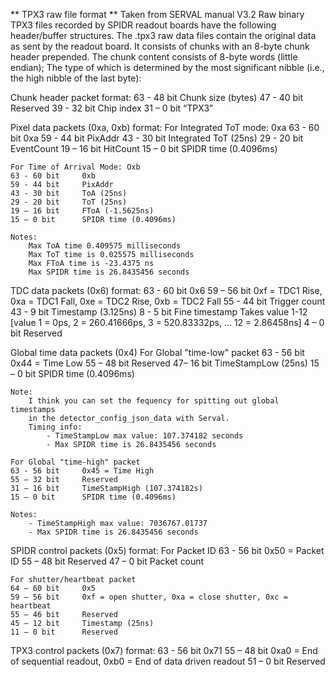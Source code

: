** TPX3 raw file format **
Taken from SERVAL manual V3.2
Raw binary TPX3 files recorded by SPIDR readout boards have the following header/buffer structures. 
The .tpx3 raw data files contain the original data as sent by the readout board. 
It consists of chunks with an 8-byte chunk header prepended. 
The chunk content consists of 8-byte words (little endian); 
The type of which is determined by the most significant nibble (i.e., the high nibble of the last byte):

Chunk header packet format:
    63 - 48 bit     Chunk size (bytes)
    47 - 40 bit     Reserved
    39 - 32 bit     Chip index
    31 – 0 bit      “TPX3”

Pixel data packets (0xa, 0xb) format:
    For Integrated ToT mode: 0xa
    63 - 60 bit     0xa
    59 - 44 bit     PixAddr
    43 - 30 bit     Integrated ToT (25ns)
    29 - 20 bit     EventCount 
    19 – 16 bit     HitCount
    15 – 0 bit      SPIDR time (0.4096ms)

    For Time of Arrival Mode: Oxb
    63 - 60 bit     0xb
    59 - 44 bit     PixAddr
    43 - 30 bit     ToA (25ns)
    29 - 20 bit     ToT (25ns)
    19 – 16 bit     FToA (-1.5625ns)
    15 – 0 bit      SPIDR time (0.4096ms)

    Notes: 
        Max ToA time 0.409575 milliseconds 
        Max ToT time is 0.025575 milliseconds
        Max FToA time is -23.4375 ns
        Max SPIDR time is 26.8435456 seconds

TDC data packets (0x6) format:
    63 - 60 bit     0x6
    59 – 56 bit     0xf = TDC1 Rise, 0xa = TDC1 Fall, 0xe = TDC2 Rise, 0xb = TDC2 Fall
    55 - 44 bit     Trigger count
    43 - 9 bit      Timestamp (3.125ns)
    8 - 5 bit       Fine timestamp Takes value 1-12 [value 1 = 0ps, 2 = 260.41666ps, 3 = 520.83332ps, … 12 = 2.86458ns]
    4 – 0 bit       Reserved

Global time data packets (0x4)
    For Global "time-low" packet 
    63 - 56 bit     0x44 = Time Low
    55 – 48 bit     Reserved
    47– 16 bit      TimeStampLow (25ns)
    15 – 0 bit      SPIDR time (0.4096ms)

    Note:
        I think you can set the fequency for spitting out global timestamps 
        in the detector_config_json_data with Serval.
        Timing info:
            - TimeStampLow max value: 107.374182 seconds
            - Max SPIDR time is 26.8435456 seconds

    For Global "time-high" packet 
    63 - 56 bit     0x45 = Time High
    55 – 32 bit     Reserved
    31 – 16 bit     TimeStampHigh (107.374182s)
    15 – 0 bit      SPIDR time (0.4096ms)

    Notes: 
        - TimeStampHigh max value: 7036767.01737
        - Max SPIDR time is 26.8435456 seconds


SPIDR control packets (0x5) format:
    For Packet ID 
    63 - 56 bit     0x50 = Packet ID
    55 – 48 bit     Reserved
    47 – 0 bit      Packet count

    For shutter/heartbeat packet
    64 – 60 bit     0x5
    59 – 56 bit     0xf = open shutter, 0xa = close shutter, 0xc = heartbeat
    55 – 46 bit     Reserved
    45 – 12 bit     Timestamp (25ns)
    11 – 0 bit      Reserved

TPX3 control packets (0x7) format:
    63 - 56 bit     0x71
    55 – 48 bit     0xa0 = End of sequential readout, 0xb0 = End of data driven readout
    51 – 0 bit      Reserved


